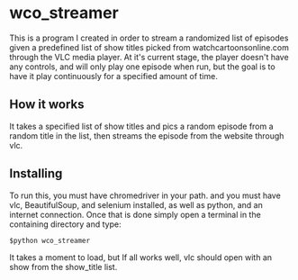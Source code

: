 # wco_streamer
This is a program I created in order to stream a randomized list of episodes given a predefined list of show titles picked from watchcartoonsonline.com through the VLC media player.
At it's current stage, the player doesn't have any controls, and will only play one episode when run, but the goal is to have it play continuously for a specified amount of time.

## How it works
It takes a specified list of show titles and pics a random episode from a random title in the
list, then streams the episode from the website through vlc.

## Installing
To run this, you must have chromedriver in your path. and you must have vlc, BeautifulSoup,
and selenium installed, as well as python, and an internet connection. Once that is done simply
open a terminal in the containing directory and type:

```
$python wco_streamer

```
It takes a moment to load, but If all works well, vlc should open with an show from the show_title list.